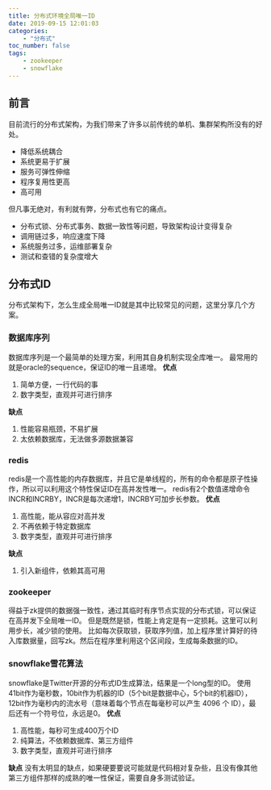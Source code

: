 ```yaml
---
title: 分布式环境全局唯一ID
date: 2019-09-15 12:01:03
categories: 
    - "分布式"
toc_number: false
tags:
	- zookeeper
	- snowflake
---
```

## 前言
目前流行的分布式架构，为我们带来了许多以前传统的单机、集群架构所没有的好处。
- 降低系统耦合
- 系统更易于扩展
- 服务可弹性伸缩
- 程序复用性更高
- 高可用

但凡事无绝对，有利就有弊，分布式也有它的痛点。
- 分布式锁、分布式事务、数据一致性等问题，导致架构设计变得复杂
- 调用链过多，响应速度下降
- 系统服务过多，运维部署复杂
- 测试和查错的复杂度增大

<!--more-->
## 分布式ID
分布式架构下，怎么生成全局唯一ID就是其中比较常见的问题，这里分享几个方案。

### 数据库序列
数据库序列是一个最简单的处理方案，利用其自身机制实现全库唯一。
最常用的就是oracle的sequence，保证ID的唯一且递增。
**优点**
1. 简单方便，一行代码的事
2. 数字类型，直观并可进行排序

**缺点**
1. 性能容易瓶颈，不易扩展
2. 太依赖数据库，无法做多源数据兼容

### redis
redis是一个高性能的内存数据库，并且它是单线程的，所有的命令都是原子性操作，所以可以利用这个特性保证ID在高并发性唯一。
redis有2个数值递增命令INCR和INCRBY，INCR是每次递增1，INCRBY可加步长参数。
**优点**
1. 高性能，能从容应对高并发
2. 不再依赖于特定数据库
3. 数字类型，直观并可进行排序

**缺点**
1. 引入新组件，依赖其高可用

### zookeeper
得益于zk提供的数据强一致性，通过其临时有序节点实现的分布式锁，可以保证在高并发下全局唯一ID。
但是既然是锁，性能上肯定是有一定损耗。这里可以利用步长，减少锁的使用。
比如每次获取锁，获取序列值，加上程序里计算好的待入库数据量，回写zk。然后在程序里利用这个区间段，生成每条数据的ID。

### snowflake雪花算法
snowflake是Twitter开源的分布式ID生成算法，结果是一个long型的ID。
使用41bit作为毫秒数，10bit作为机器的ID（5个bit是数据中心，5个bit的机器ID），12bit作为毫秒内的流水号（意味着每个节点在每毫秒可以产生 4096 个 ID），最后还有一个符号位，永远是0。
**优点**
1. 高性能，每秒可生成400万个ID
2. 纯算法，不依赖数据库、第三方组件
3. 数字类型，直观并可进行排序

**缺点**
没有太明显的缺点，如果硬要要说可能就是代码相对复杂些，且没有像其他第三方组件那样的成熟的唯一性保证，需要自身多测试验证。
